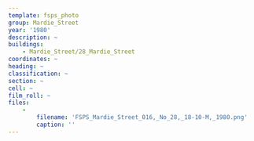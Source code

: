 ```yaml
---
template: fsps_photo
group: Mardie_Street
year: '1980'
description: ~
buildings:
    - Mardie_Street/28_Mardie_Street
coordinates: ~
heading: ~
classification: ~
section: ~
cell: ~
film_roll: ~
files:
    -
        filename: 'FSPS_Mardie_Street_016,_No_28,_18-10-M,_1980.png'
        caption: ''
---
```


